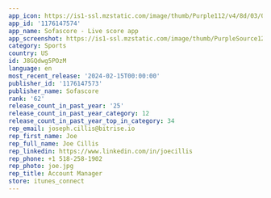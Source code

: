 ```yaml
---
app_icon: https://is1-ssl.mzstatic.com/image/thumb/Purple112/v4/8d/03/04/8d030431-49e1-3cef-ff10-15c6f104d6eb/AppIcon-0-0-1x_U007emarketing-0-10-0-85-220.png/1024x1024bb.png
app_id: '1176147574'
app_name: Sofascore - Live score app
app_screenshot: https://is1-ssl.mzstatic.com/image/thumb/PurpleSource126/v4/13/54/f4/1354f48e-926a-1ff4-964a-a27df7661fd2/68c3f6d5-f6b6-4023-8cb9-c5f19e5d98e6_en_ASO-test-USA_football_iOS-6.5_1.png/1242x2688bb.png
category: Sports
country: US
id: J8GQdwg5POzM
language: en
most_recent_release: '2024-02-15T00:00:00'
publisher_id: '1176147573'
publisher_name: Sofascore
rank: '62'
release_count_in_past_year: '25'
release_count_in_past_year_category: 12
release_count_in_past_year_top_in_category: 34
rep_email: joseph.cillis@bitrise.io
rep_first_name: Joe
rep_full_name: Joe Cillis
rep_linkedin: https://www.linkedin.com/in/joecillis
rep_phone: +1 518-258-1902
rep_photo: joe.jpg
rep_title: Account Manager
store: itunes_connect
---
```

